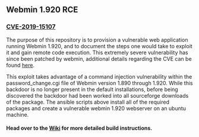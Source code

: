 ## Webmin 1.920 RCE

### [CVE-2019-15107](https://www.cvedetails.com/cve/CVE-2019-15107/)

The purpose of this repository is to provision a vulnerable web application running Webmin 1.920, and to document the steps one would take to exploit it and gain remote code execution. This extremely severe vulnerability has since been patched by webmin, additional details regarding the CVE can be found [here](https://www.cvedetails.com/cve/CVE-2019-15107/).

This exploit takes advantage of a command injection vulnerability within the password_change.cgi file of Webmin version 1.890 through 1.920. While this backdoor is no longer present in the default installations, before being discovered the backdoor had been worked into all sourceforge downloads of the package. The ansible scripts above install all of the required packages and create a vulnerable webmin 1.920 webserver on an ubuntu machine. 

#### Head over to the [Wiki](https://github.com/lmkelly/Webmin-1.920-RCE/wiki) for more detailed build instructions.
